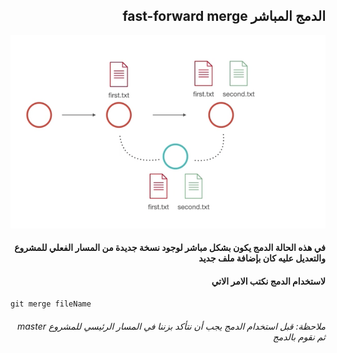 ## <div dir = rtl >  الدمج المباشر fast-forward merge  </dir > 


![alt text](ffm.jpg)

#### <div dir = rtl > في هذه الحالة الدمج يكون بشكل مباشر لوجود نسخة جديدة من المسار الفعلي للمشروع والتعديل عليه كان بإضافة ملف جديد    </dir > 

#### <div dir = rtl >  لاستخدام الدمج نكتب الامر الاتي   </dir > 

<div dir="ltr" align="left">

`git merge fileName` 
</div>

###### <div dir = rtl >  ملاحظة: قبل استخدام الدمج يجب أن نتأكد بزننا في المسار الرئيسي للمشروع master ثم نقوم بالدمج  </dir > 


